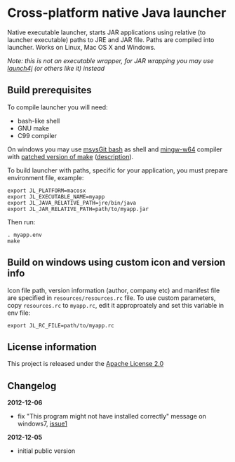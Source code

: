 Cross-platform native Java launcher
===================================

Native executable launcher, starts JAR applications using relative (to launcher executable) paths
to JRE and JAR file. Paths are compiled into launcher. Works on Linux, Mac OS X and Windows.

*Note: this is not an executable wrapper, for JAR wrapping you may use 
[launch4j](http://launch4j.sourceforge.net/) (or others like it) instead*

Build prerequisites
-------------------

To compile launcher you will need:
 - bash-like shell
 - GNU make
 - C99 compiler

On windows you may use [msysGit bash](http://code.google.com/p/msysgit/) as shell and
[mingw-w64](http://mingw-w64.sourceforge.net/) compiler with 
[patched version of make](http://sourceforge.net/projects/mingw-w64/files/External%20binary%20packages%20%28Win64%20hosted%29/make/)
([description](http://sourceforge.net/apps/trac/mingw-w64/wiki/Make)).

To build launcher with paths, specific for your application, you must prepare environment file, example:

    export JL_PLATFORM=macosx
    export JL_EXECUTABLE_NAME=myapp
    export JL_JAVA_RELATIVE_PATH=jre/bin/java
    export JL_JAR_RELATIVE_PATH=path/to/myapp.jar

Then run:

    . myapp.env
    make

Build on windows using custom icon and version info
---------------------------------------------------

Icon file path, version information (author, company etc) and manifest file
are specified in `resources/resources.rc` file. To use custom parameters, copy
`resources.rc` to `myapp.rc`, edit it approproately and set this variable in env file:

    export JL_RC_FILE=path/to/myapp.rc

License information
-------------------

This project is released under the [Apache License 2.0](http://www.apache.org/licenses/LICENSE-2.0)

Changelog
---------

**2012-12-06**

 * fix "This program might not have installed correctly" message on windows7, [issue1](https://github.com/alexkasko/jar-launcher/issues/1)

**2012-12-05**

 * initial public version
